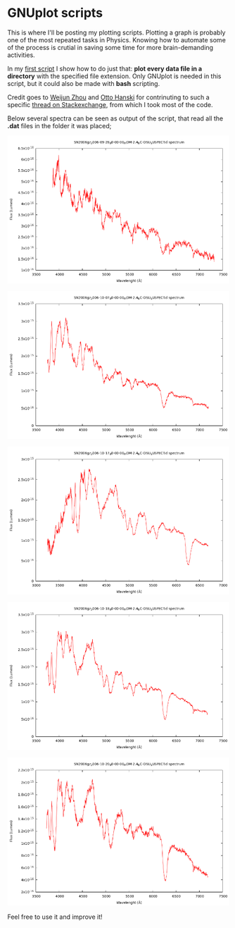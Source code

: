 # GNUplot scripts

This is where I'll be posting my plotting scripts. Plotting a graph is probably one of the most repeated tasks in Physics. Knowing how to automate some of the process is crutial in saving some time for more brain-demanding activities.

In my [first script](FolderPlot2.p) I show how to do just that: **plot every data file in a directory** with the specified file extension. Only GNUplot is needed in this script, but it could also be made with **bash** scripting.

Credit goes to [Weijun Zhou](https://unix.stackexchange.com/users/259023/weijun-zhou) and [Otto Hanski](https://unix.stackexchange.com/users/356551/otto-hanski) for contrinuting to such a specific [thread on Stackexchange](https://unix.stackexchange.com/questions/515924/plotting-all-files-from-a-directory-in-gnuplot), from which I took most of the code.

Below several spectra can be seen as output of the script, that read all the **.dat** files in the folder it was placed;

![SN2006gx28-09](SN2006gz_2006-09-28_00-00-00_MDM-2.4_BC-OSU_SUSPECT.d.png "Spectra")

![SN2006gx7-10](SN2006gz_2006-10-07_00-00-00_MDM-2.4_BC-OSU_SUSPECT.d.png "Spectra")

![SN2006gx17-10](SN2006gz_2006-10-17_00-00-00_MDM-2.4_BC-OSU_SUSPECT.d.png "Spectra")

![SN2006gx7-10](SN2006gz_2006-10-18_00-00-00_MDM-2.4_BC-OSU_SUSPECT.d.png "Spectra")

![SN2006gx20-10](SN2006gz_2006-10-20_00-00-00_MDM-2.4_BC-OSU_SUSPECT.d.png "Spectra")


Feel free to use it and improve it!

